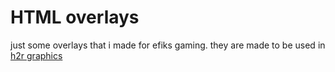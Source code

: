 # HTML overlays

just some overlays that i made for efiks gaming.
they are made to be used in [h2r graphics](https://h2r.graphics/)